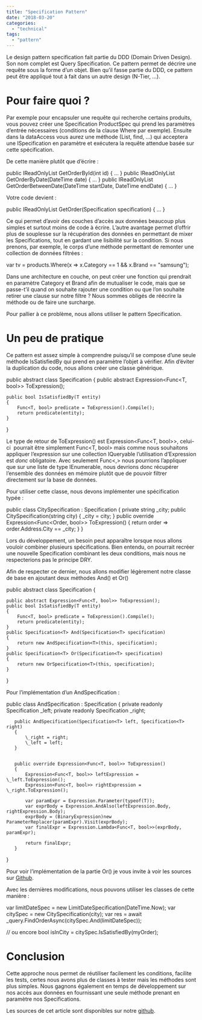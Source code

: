 ```yaml
---
title: "Specification Pattern"
date: "2018-03-20"
categories: 
  - "technical"
tags: 
  - "pattern"
---
```


Le design pattern specification fait partie du DDD (Domain Driven Design). Son nom complet est Query Specification. Ce pattern permet de décrire une requête sous la forme d’un objet. Bien qu’il fasse partie du DDD, ce pattern peut être appliqué tout à fait dans un autre design (N-Tier, …).

# Pour faire quoi ?

Par exemple pour encapsuler une requête qui recherche certains produits, vous pouvez créer une Specification ProductSpec qui prend les paramètres d’entrée nécessaires (conditions de la clause Where par exemple). Ensuite dans la dataAccess vous aurez une méthode (List, find, …) qui acceptera une ISpecification en paramètre et exécutera la requête attendue basée sur cette spécification.

De cette manière plutôt que d’écrire :

public IReadOnlyList<Order> GetOrderById(int id) { ... }
public IReadOnlyList<Order> GetOrderByDate(DateTime date) { ... }
public IReadOnlyList<Order> GetOrderBetweenDate(DateTime startDate, DateTime endDate) { ... }

Votre code devient :

public IReadOnlyList<Order> GetOrder(Specification<Order> specification) { ... }

Ce qui permet d’avoir des couches d’accès aux données beaucoup plus simples et surtout moins de code à écrire. L’autre avantage permet d’offrir plus de souplesse sur la récupération des données en permettant de mixer les Specifications, tout en gardant une lisibilité sur la condition. Si nous prenons, par exemple, le corps d’une méthode permettant de remonter une collection de données filtrées :

var tv = products.Where(x => x.Category == 1 && x.Brand == "samsung");

Dans une architecture en couche, on peut créer une fonction qui prendrait en paramètre Category et Brand afin de mutualiser le code, mais que se passe-t’il quand on souhaite rajouter une condition ou que l’on souhaite retirer une clause sur notre filtre ? Nous sommes obligés de réécrire la méthode ou de faire une surcharge.

Pour pallier à ce problème, nous allons utiliser le pattern Specification.

# Un peu de pratique

Ce pattern est assez simple à comprendre puisqu’il se compose d’une seule méthode IsSatisfiedBy qui prend en paramètre l’objet à vérifier. Afin d’éviter la duplication du code, nous allons créer une classe générique.

public abstract class Specification<T>
{
    public abstract Expression<Func<T, bool>> ToExpression();
 
    public bool IsSatisfiedBy(T entity)
    {
        Func<T, bool> predicate = ToExpression().Compile();
        return predicate(entity);
    }
}

Le type de retour de ToExpression() est Expression<Func<T, bool>>, celui-ci  pourrait être simplement Func<T, bool> mais comme nous souhaitons appliquer l’expression sur une collection IQueryable l’utilisation d’Expression<T> est _donc_ obligatoire. Avec seulement Func<,> nous pourrions l’appliquer que sur une liste de type IEnumerable, nous devrions donc récupérer l’ensemble des données en mémoire plutôt que de pouvoir filtrer directement sur la base de données.

Pour utiliser cette classe, nous devons implémenter une spécification typée :

public class CitySpecification : Specification<Order>
{
    private string \_city;
    public CitySpecification(string city)
    {
        \_city = city;
    }
    public override Expression<Func<Order, bool>> ToExpression()
    {
        return order => order.Address.City == \_city;
    }
}

Lors du développement, un besoin peut apparaître lorsque nous allons vouloir combiner plusieurs spécifications. Bien entendu, on pourrait recréer une nouvelle Specification combinant les deux conditions, mais nous ne respecterions pas le principe DRY.

Afin de respecter ce dernier, nous allons modifier légèrement notre classe de base en ajoutant deux méthodes And() et Or()

public abstract class Specification<T>
{

    public abstract Expression<Func<T, bool>> ToExpression();
    public bool IsSatisfiedBy(T entity)
    {
        Func<T, bool> predicate = ToExpression().Compile();
        return predicate(entity);
    }
    public Specification<T> And(Specification<T> specification)
    {
        return new AndSpecification<T>(this, specification);
    }
    public Specification<T> Or(Specification<T> specification)
    {
        return new OrSpecification<T>(this, specification);
    }
}

Pour l’implémentation d’un AndSpecification :

public class AndSpecification<T> : Specification<T>
   {
       private readonly Specification<T> \_left;
       private readonly Specification<T> \_right;
 
       public AndSpecification(Specification<T> left, Specification<T> right)
       {
           \_right = right;
           \_left = left;
       }
 
 
       public override Expression<Func<T, bool>> ToExpression()
       {
           Expression<Func<T, bool>> leftExpression = \_left.ToExpression();
           Expression<Func<T, bool>> rightExpression = \_right.ToExpression();
           
           var paramExpr = Expression.Parameter(typeof(T));
           var exprBody = Expression.AndAlso(leftExpression.Body, rightExpression.Body);
           exprBody = (BinaryExpression)new ParameterReplacer(paramExpr).Visit(exprBody);
           var finalExpr = Expression.Lambda<Func<T, bool>>(exprBody, paramExpr);
 
           return finalExpr;
       }
   }

Pour voir l’implémentation de la partie Or() je vous invite à voir les sources sur [Github](https://github.com/3IE/SpecificationPattern/blob/master/Domain/Specifications/OrSpecification.cs).

Avec les dernières modifications, nous pouvons utiliser les classes de cette manière :

var limitDateSpec = new LimitDateSpecification(DateTime.Now);
var citySpec = new CitySpecification(city);
var res = await \_query.FindOrderAsync(citySpec.And(limitDateSpec));

// ou encore
bool isInCity = citySpec.IsSatisfiedBy(myOrder);

# Conclusion

Cette approche nous permet de réutiliser facilement les conditions, facilite les tests, certes nous avons plus de classes à tester mais les méthodes sont plus simples. Nous gagnons également en temps de développement sur nos accès aux données en fournissant une seule méthode prenant en paramètre nos Specifications.

Les sources de cet article sont disponibles sur notre [github](https://github.com/3IE/SpecificationPattern).
